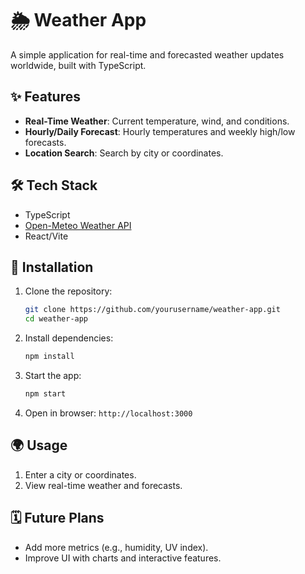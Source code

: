 # 🌦️ Weather App

A simple application for real-time and forecasted weather updates worldwide, built with TypeScript.

## ✨ Features
- **Real-Time Weather**: Current temperature, wind, and conditions.
- **Hourly/Daily Forecast**: Hourly temperatures and weekly high/low forecasts.
- **Location Search**: Search by city or coordinates.

## 🛠️ Tech Stack
- TypeScript
- [Open-Meteo Weather API](https://open-meteo.com/)
- React/Vite

## 🚀 Installation
1. Clone the repository:
   ```bash
   git clone https://github.com/yourusername/weather-app.git
   cd weather-app
   ```
2. Install dependencies:
   ```bash
   npm install
   ```
3. Start the app:
   ```bash
   npm start
   ```
4. Open in browser: `http://localhost:3000`

## 🌍 Usage
1. Enter a city or coordinates.
2. View real-time weather and forecasts.

## 🗓️ Future Plans
- Add more metrics (e.g., humidity, UV index).
- Improve UI with charts and interactive features.


